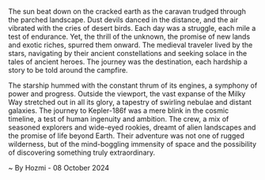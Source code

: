 
The sun beat down on the cracked earth as the caravan trudged through the parched landscape. Dust devils danced in the distance, and the air vibrated with the cries of desert birds. Each day was a struggle, each mile a test of endurance. Yet, the thrill of the unknown, the promise of new lands and exotic riches, spurred them onward. The medieval traveler lived by the stars, navigating by their ancient constellations and seeking solace in the tales of ancient heroes. The journey was the destination, each hardship a story to be told around the campfire.

The starship hummed with the constant thrum of its engines, a symphony of power and progress. Outside the viewport, the vast expanse of the Milky Way stretched out in all its glory, a tapestry of swirling nebulae and distant galaxies.  The journey to Kepler-186f was a mere blink in the cosmic timeline, a test of human ingenuity and ambition. The crew, a mix of seasoned explorers and wide-eyed rookies, dreamt of alien landscapes and the promise of life beyond Earth. Their adventure was not one of rugged wilderness, but of the mind-boggling immensity of space and the possibility of discovering something truly extraordinary. 

~ By Hozmi - 08 October 2024
